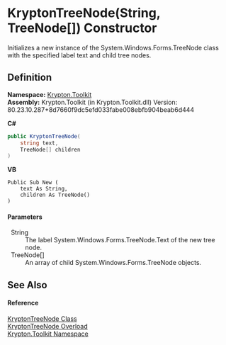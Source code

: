 # KryptonTreeNode(String, TreeNode[]) Constructor


Initializes a new instance of the System.Windows.Forms.TreeNode class with the specified label text and child tree nodes.



## Definition
**Namespace:** <a href="79d2eac2-21f4-54ff-7552-b20c33c30600.md">Krypton.Toolkit</a>  
**Assembly:** Krypton.Toolkit (in Krypton.Toolkit.dll) Version: 80.23.10.287+8d7660f9dc5efd033fabe008ebfb904beab6d444

**C#**
``` C#
public KryptonTreeNode(
	string text,
	TreeNode[] children
)
```
**VB**
``` VB
Public Sub New ( 
	text As String,
	children As TreeNode()
)
```



#### Parameters
<dl><dt>  String</dt><dd>The label System.Windows.Forms.TreeNode.Text of the new tree node.</dd><dt>  TreeNode[]</dt><dd>An array of child System.Windows.Forms.TreeNode objects.</dd></dl>

## See Also


#### Reference
<a href="69f51b50-f1e4-c5d5-757e-665c13187ab4.md">KryptonTreeNode Class</a>  
<a href="81306898-06ee-1a88-70b6-6f42574bfed3.md">KryptonTreeNode Overload</a>  
<a href="79d2eac2-21f4-54ff-7552-b20c33c30600.md">Krypton.Toolkit Namespace</a>  
